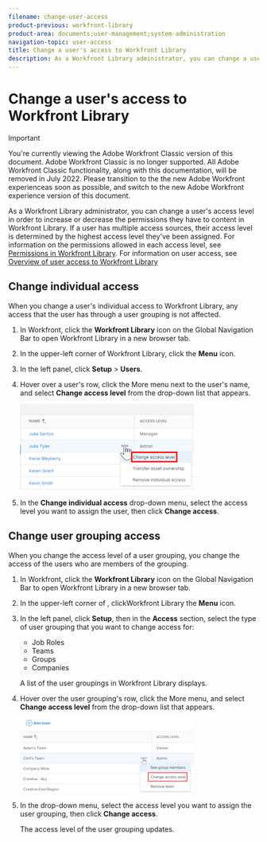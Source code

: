 ```yaml
---
filename: change-user-access
product-previous: workfront-library
product-area: documents;user-management;system-administration
navigation-topic: user-access
title: Change a user's access to Workfront Library
description: As a Workfront Library administrator, you can change a user's access level in order to increase or decrease the permissions they have to content in Workfront Library. If a user has multiple access sources, their access level is determined by the highest access level they've been assigned. For information on the permissions allowed in each access level, see Permissions in Workfront Library. For information on user access, see Overview of user access to Workfront Library
---
```


# Change a user's access to Workfront Library

>[!IMPORTANT]
>
>You're currently viewing the Adobe Workfront Classic version of this document. Adobe Workfront Classic is no longer supported. All Adobe Workfront Classic functionality, along with this documentation, will be removed in July 2022. Please transition to the the new Adobe Workfront experienceas soon as possible, and switch to the new Adobe Workfront experience version of this document.

As a Workfront Library administrator, you can change a user's access level in order to increase or decrease the permissions they have to content in Workfront Library. If a user has multiple access sources, their access level is determined by the highest access level they've been assigned. For information on the permissions allowed in each access level, see [Permissions in Workfront Library](../../../workfront-library/administration-and-setup/user-access/permissions-in-workfront-library.md). For information on user access, see [Overview of user access to Workfront Library](../../../workfront-library/administration-and-setup/user-access/user-access-overview.md)

## Change individual access

When you change a user's individual access to Workfront Library, any access that the user has through a user grouping is not affected.

1. In Workfront, click the **Workfront Library** icon on the Global Navigation Bar to open Workfront Library in a new browser tab.
1. In the upper-left corner of Workfront Library, click the **Menu** icon.
1. In the left panel, click **Setup** > **Users**.
1. Hover over a user's row, click the More menu next to the user's name, and select **Change access level** from the drop-down list that appears.

   ![](assets/change-individual-access-selection-350x173.png)

1. In the **Change individual access** drop-down menu, select the access level you want to assign the user, then click **Change access**.

## Change user grouping access

When you change the access level of a user grouping, you change the access of the users who are members of the grouping.

1. In Workfront, click the **Workfront Library** icon on the Global Navigation Bar to open Workfront Library in a new browser tab.
1. In the upper-left corner of , clickWorkfront Library the **Menu** icon.
1. In the left panel, click **Setup**, then in the **Access** section, select the type of user grouping that you want to change access for:

   * Job Roles
   * Teams
   * Groups
   * Companies

   A list of the user groupings in Workfront Library displays.

1. Hover over the user grouping's row, click the More menu, and select **Change access level** from the drop-down list that appears.

   ![](assets/change-user-grouping-access-selection-350x150.png)

1. In the drop-down menu, select the access level you want to assign the user grouping, then click **Change access**.

   The access level of the user grouping updates.

